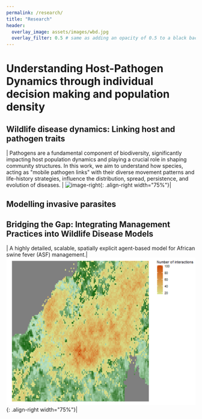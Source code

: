 ```yaml
---
permalink: /research/
title: "Research"
header:
  overlay_image: assets/images/wbd.jpg
  overlay_filter: 0.5 # same as adding an opacity of 0.5 to a black background
---
```


# Understanding Host-Pathogen Dynamics through individual decision making and population density


## Wildlife disease dynamics: Linking host and pathogen traits

| Pathogens are a fundamental component of biodiversity, significantly impacting host population dynamics and playing a crucial role in shaping community structures. In this work, we aim to understand how species, acting as "mobile pathogen links" with their diverse movement patterns and life-history strategies, influence the distribution, spread, persistence, and evolution of diseases. | ![image-right](/assets/images/model1.gif){: .align-right width="75%"}| 

## Modelling invasive parasites




## Bridging the Gap: Integrating Management Practices into Wildlife Disease Models
| A highly detailed, scalable, spatially explicit agent-based model for African swine fever (ASF) management.| ![image-right](/assets/images/InteractionMap1.png){: .align-right width="75%"}|